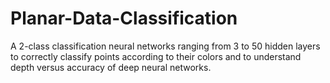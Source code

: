 # Planar-Data-Classification
A 2-class classification neural networks
ranging from 3 to 50 hidden layers to correctly classify points
according to their colors and to understand depth versus
accuracy of deep neural networks.
